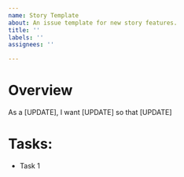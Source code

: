 ```yaml
---
name: Story Template
about: An issue template for new story features.
title: ''
labels: ''
assignees: ''

---
```


# Overview
As a [UPDATE], I want [UPDATE] so that [UPDATE]

# Tasks:
- Task 1
